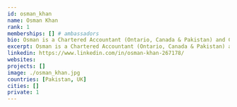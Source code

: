 ```yaml
---
id: osman_khan
name: Osman Khan
rank: 1
memberships: [] # ambassadors
bio: Osman is a Chartered Accountant (Ontario, Canada & Pakistan) and CPA (Massachusetts). His High School education was in Pakistan and England respectively. Osman graduated in 1993 from Brown University (Providence, RI) with a bachelor in Economics and IR, and did his Master in Business Administration (Accounting) from Boston University (Boston, MA) in 1994. Osman worked for Ernst & Young & Feeley & Driscoll LLP and in 1996 joined Data General which was subsequently acquired by EMC. He also served in a number of different roles within EMC with his last two roles being CFO for Northern Europe and Country Manager for Pakistan and Afghanistan (opened and developed the subsidiary into a $15-20M operation). Recently, Osman served as the head of SAP in Pakistan. He is also the Honorary Consul for Ireland in Pakistan and on the board of a number of public and private companies. Ambassador fell in love with Threefold Virtual currencies are the future and the foundation is enabling a new mechanism for IT currency payments that can / will be the defect standard and a means of utilising capacity from day 1. They are educating and developing the market at the same time.
excerpt: Osman is a Chartered Accountant (Ontario, Canada & Pakistan) and CPA (Massachusetts).
linkedin: https://www.linkedin.com/in/osman-khan-267178/
websites: 
projects: []
image: ./osman_khan.jpg
countries: [Pakistan, UK]
cities: []
private: 1
---
```


